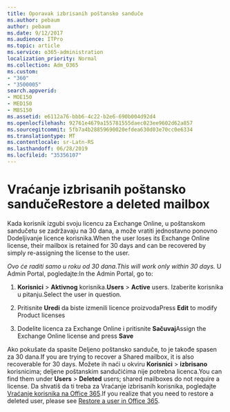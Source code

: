 ```yaml
---
title: Oporavak izbrisanih poštansko sanduče
ms.author: pebaum
author: pebaum
ms.date: 9/12/2017
ms.audience: ITPro
ms.topic: article
ms.service: o365-administration
localization_priority: Normal
ms.collection: Adm_O365
ms.custom:
- "360"
- "3500005"
search.appverid:
- MOE150
- MED150
- MBS150
ms.assetid: e6112a76-bbb6-4c22-b2e6-690b004d92d4
ms.openlocfilehash: 92761e4679a155781555daec023ee9602d62a857
ms.sourcegitcommit: 5fb7a4b28859690020efdea630d03e70cc0e6334
ms.translationtype: MT
ms.contentlocale: sr-Latn-RS
ms.lasthandoff: 06/28/2019
ms.locfileid: "35356107"
---
```

# <a name="restore-a-deleted-mailbox"></a><span data-ttu-id="b0596-102">Vraćanje izbrisanih poštansko sanduče</span><span class="sxs-lookup"><span data-stu-id="b0596-102">Restore a deleted mailbox</span></span>

<span data-ttu-id="b0596-103">Kada korisnik izgubi svoju licencu za Exchange Online, u poštanskom sandučetu se zadržavaju na 30 dana, a može vratiti jednostavno ponovno Dodeljivanje licence korisnika.</span><span class="sxs-lookup"><span data-stu-id="b0596-103">When the user loses its Exchange Online license, their mailbox is retained for 30 days and can be recovered by simply re-assigning the license to the user.</span></span>
  
 <span data-ttu-id="b0596-104">*Ovo će raditi samo u roku od 30 dana.*</span><span class="sxs-lookup"><span data-stu-id="b0596-104">*This will work only within 30 days.*</span></span>  <span data-ttu-id="b0596-105">U Admin Portal, pogledajte:</span><span class="sxs-lookup"><span data-stu-id="b0596-105">In the Admin Portal, go to:</span></span>
  
1. <span data-ttu-id="b0596-106">**Korisnici** \> **Aktivnog** korisnika.</span><span class="sxs-lookup"><span data-stu-id="b0596-106">**Users** \> **Active** users.</span></span> <span data-ttu-id="b0596-107">Izaberite korisnika u pitanju.</span><span class="sxs-lookup"><span data-stu-id="b0596-107">Select the user in question.</span></span>

2. <span data-ttu-id="b0596-108">Pritisnite **Uredi** da biste izmenili licence proizvoda</span><span class="sxs-lookup"><span data-stu-id="b0596-108">Press **Edit** to modify Product licenses</span></span>

3. <span data-ttu-id="b0596-109">Dodelite licenca za Exchange Online i pritisnite **Sačuvaj**</span><span class="sxs-lookup"><span data-stu-id="b0596-109">Assign the Exchange Online license and press **Save**</span></span>

<span data-ttu-id="b0596-110">Ako pokušate da spasite Deljeno poštansko sanduče, to je takođe spasen za 30 dana.</span><span class="sxs-lookup"><span data-stu-id="b0596-110">If you are trying to recover a Shared mailbox, it is also recoverable for 30 days.</span></span> <span data-ttu-id="b0596-111">Možete ih naći u okviru **Korisnici** \> **izbrisano** korisnicima; deljene poštanskim sandučićima nije potrebna licenca.</span><span class="sxs-lookup"><span data-stu-id="b0596-111">You can find them under **Users** \> **Deleted** users; shared mailboxes do not require a license.</span></span> <span data-ttu-id="b0596-112">Da shvatiš da ti treba za Vraćanje izbrisanih korisnika, pogledajte [Vraćanje korisnika na Office 365](https://docs.microsoft.com/en-us/office365/admin/add-users/restore-user).</span><span class="sxs-lookup"><span data-stu-id="b0596-112">If you realize that you need to restore a deleted user, please see [Restore a user in Office 365](https://docs.microsoft.com/en-us/office365/admin/add-users/restore-user).</span></span>
  